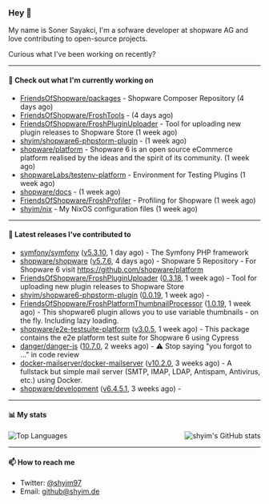 ### Hey 👋

My name is Soner Sayakci, I'm a sofware developer at shopware AG and love contributing to open-source projects.

Curious what I've been working on recently?

---

#### 👷 Check out what I'm currently working on

- [FriendsOfShopware/packages](https://github.com/FriendsOfShopware/packages) - Shopware Composer Repository (4 days ago)
- [FriendsOfShopware/FroshTools](https://github.com/FriendsOfShopware/FroshTools) -  (4 days ago)
- [FriendsOfShopware/FroshPluginUploader](https://github.com/FriendsOfShopware/FroshPluginUploader) - Tool for uploading new plugin releases to Shopware Store (1 week ago)
- [shyim/shopware6-phpstorm-plugin](https://github.com/shyim/shopware6-phpstorm-plugin) -  (1 week ago)
- [shopware/platform](https://github.com/shopware/platform) - Shopware 6 is an open source eCommerce platform realised by the ideas and the spirit of its community. (1 week ago)
- [shopwareLabs/testenv-platform](https://github.com/shopwareLabs/testenv-platform) - Environment for Testing Plugins (1 week ago)
- [shopware/docs](https://github.com/shopware/docs) -  (1 week ago)
- [FriendsOfShopware/FroshProfiler](https://github.com/FriendsOfShopware/FroshProfiler) - Profiling for Shopware (1 week ago)
- [shyim/nix](https://github.com/shyim/nix) - My NixOS configuration files (1 week ago)

---

#### 🔭 Latest releases I've contributed to

- [symfony/symfony](https://github.com/symfony/symfony) ([v5.3.10](https://github.com/symfony/symfony/releases/tag/v5.3.10), 1 day ago) - The Symfony PHP framework
- [shopware/shopware](https://github.com/shopware/shopware) ([v5.7.6](https://github.com/shopware/shopware/releases/tag/v5.7.6), 4 days ago) - Shopware 5 Repository - For Shopware 6 visit https://github.com/shopware/platform
- [FriendsOfShopware/FroshPluginUploader](https://github.com/FriendsOfShopware/FroshPluginUploader) ([0.3.18](https://github.com/FriendsOfShopware/FroshPluginUploader/releases/tag/0.3.18), 1 week ago) - Tool for uploading new plugin releases to Shopware Store
- [shyim/shopware6-phpstorm-plugin](https://github.com/shyim/shopware6-phpstorm-plugin) ([0.0.19](https://github.com/shyim/shopware6-phpstorm-plugin/releases/tag/0.0.19), 1 week ago) - 
- [FriendsOfShopware/FroshPlatformThumbnailProcessor](https://github.com/FriendsOfShopware/FroshPlatformThumbnailProcessor) ([1.0.19](https://github.com/FriendsOfShopware/FroshPlatformThumbnailProcessor/releases/tag/1.0.19), 1 week ago) - This shopware6 plugin allows you to use variable thumbnails - on the fly. Including lazy loading.
- [shopware/e2e-testsuite-platform](https://github.com/shopware/e2e-testsuite-platform) ([v3.0.5](https://github.com/shopware/e2e-testsuite-platform/releases/tag/v3.0.5), 1 week ago) - This package contains the e2e platform test suite for Shopware 6 using Cypress
- [danger/danger-js](https://github.com/danger/danger-js) ([10.7.0](https://github.com/danger/danger-js/releases/tag/10.7.0), 2 weeks ago) - ⚠️ Stop saying &#34;you forgot to …&#34; in code review
- [docker-mailserver/docker-mailserver](https://github.com/docker-mailserver/docker-mailserver) ([v10.2.0](https://github.com/docker-mailserver/docker-mailserver/releases/tag/v10.2.0), 3 weeks ago) - A fullstack but simple mail server (SMTP, IMAP, LDAP, Antispam, Antivirus, etc.) using Docker.
- [shopware/development](https://github.com/shopware/development) ([v6.4.5.1](https://github.com/shopware/development/releases/tag/v6.4.5.1), 3 weeks ago) - 

---

#### 📊 My stats

<img align="right" alt="shyim's GitHub stats" src="https://github-readme-stats.vercel.app/api?username=shyim&count_private=1&show_icons=true&" />

![Top Languages](https://github-readme-stats.vercel.app/api/top-langs/?username=shyim)

---

#### 📫 How to reach me

- Twitter: [@shyim97](https://twitter.com/shyim97)
- Email: [github@shyim.de](mailto://github@shyim.de)
